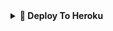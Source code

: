 <details>
<summary><b>🔗 Deploy To Heroku</b></summary>
<br>

<p align="left">
<a href="https://heroku.com/deploy?template=https://github.com/virtualunionsex/Man-Userbot"><img src="https://img.shields.io/badge/Deploy%20To%20Heroku-blueviolet?style=for-the-badge&logo=heroku" width="200""/</a>  
